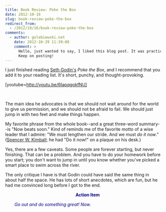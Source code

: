 ```yaml
---
title: Book Review: Poke the Box
date: 2012-10-16
slug: book-review-poke-the-box
redirect_from:
  - /2012/10/16/book-review-poke-the-box
comments:
  - author: golebiewski.net
    date: 2012-10-29 11:39:08
    comment: >
      Hello, just wanted to say, I liked this blog post. It was practical.
      Keep on posting!
---
```

I just finished reading <a class="zem_slink" title="Seth Godin" href="http://twitter.com/thisissethsblog" target="_blank" rel="twitter">Seth Godin's</a> <em>Poke the Box</em>, and I recommend that you add it to your reading list. It's short, punchy, and thought-provoking.

[youtube=http://youtu.be/6IapqgokfNU]

 

The main idea he advocates is that we should not wait around for the world to give us permission, and we should not be afraid to fail. We should just jump in with two feet and make things happen.

My favorite phrase from the whole book--and a great three-word summary--is "Now beats soon." Kind of reminds me of the favorite motto of a wise leader that I admire: "We must lengthen our stride. And we must <em>do it now</em>." (<a href="http://varsityteamvenue.blogspot.com/2012/02/quote-spencer-w-kimball.html" target="_blank">Spencer W. Kimball</a>; he had "Do it now!" on a plaque on his desk.)

Yes, there are a few caveats. Some people are forever starting, but never finishing. That can be a problem. And you have to do your homework before you start; you don't want to jump in until you know whether you've picked a smart place to swim across the river.

The only critique I have is that Godin could have said the same thing in about half the space. He has lots of short anecdotes, which are fun, but he had me convinced long before I got to the end.
<p style="padding-left:30px;text-align:center;"><strong><span style="color:#000080;">Action Item</span></strong></p>
<p style="padding-left:30px;"><em><span style="color:#000080;">Go out and do something great! Now.</span></em></p>
